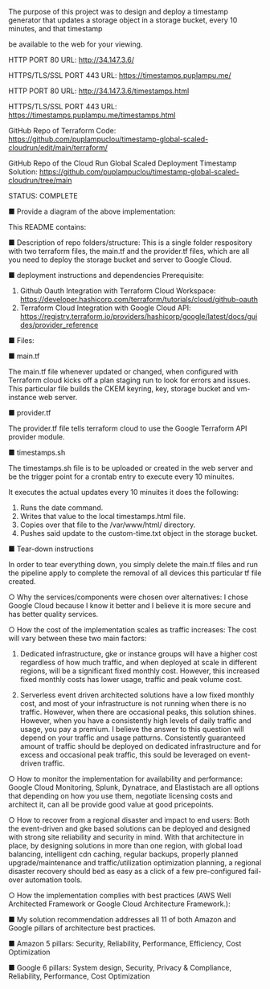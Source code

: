 The purpose of this project was to design and deploy a timestamp generator that updates a storage object in a storage bucket, every 10 minutes, and that timestamp 

be available to the web for your viewing.

HTTP PORT 80 URL:  http://34.147.3.6/

HTTPS/TLS/SSL PORT 443 URL: https://timestamps.puplampu.me/

HTTP PORT 80 URL:  http://34.147.3.6/timestamps.html

HTTPS/TLS/SSL PORT 443 URL: https://timestamps.puplampu.me/timestamps.html

GitHub Repo of Terraform Code:  https://github.com/puplampuclou/timestamp-global-scaled-cloudrun/edit/main/terraform/

GitHub Repo of the Cloud Run Global Scaled Deployment Timestamp Solution:  https://github.com/puplampuclou/timestamp-global-scaled-cloudrun/tree/main

STATUS:  COMPLETE

■ Provide a diagram of the above implementation:

This README contains:

■ Description of repo folders/structure:  This is a single folder respository with two terraform files, the main.tf and the provider.tf files, which are all you need to deploy the storage bucket and server to Google Cloud.

■ deployment instructions and dependencies
Prerequisite:
1. Github Oauth Integration with Terraform Cloud Workspace:  https://developer.hashicorp.com/terraform/tutorials/cloud/github-oauth
2. Terraform Cloud Integration with Google Cloud API: https://registry.terraform.io/providers/hashicorp/google/latest/docs/guides/provider_reference

■ Files:

■ main.tf

The main.tf file whenever updated or changed, when configured with Terraform cloud kicks off a plan staging run to look for errors and issues.  This particular file builds the CKEM keyring, key, storage bucket and vm-instance web server.

■ provider.tf

The provider.tf file tells terraform cloud to use the Google Terraform API provider module.

■ timestamps.sh

The timestamps.sh file is to be uploaded or created in the web server and be the trigger point for a crontab entry to execute every 10 minuites.

It executes the actual updates every 10 minuites it does the following:
1.	Runs the date command.
2.	Writes that value to the local timestamps.html file.  
3.	Copies over that file to the /var/www/html/ directory.
4.	Pushes said update to the custom-time.txt object in the storage bucket.


■ Tear-down instructions

In order to tear everything down, you simply delete the main.tf files and run the pipeline apply to complete the removal of all devices this particular tf file created.


○ Why the services/components were chosen over alternatives:  I chose Google Cloud because I know it better and I believe it is more secure and has better quality services.

○ How the cost of the implementation scales as traffic increases:  The cost will vary between these two main factors:

1. Dedicated infrastructure, gke or instance groups will have a higher cost regardless of how much traffic, and when deployed at scale in different regions, will be a significant fixed monthly cost.  However, this increased fixed monthly costs has lower usage, traffic and peak volume cost.

2.  Serverless event driven architected solutions have a low fixed monthly cost, and most of your infrastructure is not running when there is no traffic.  However, when there are occasional peaks, this solution shines.  However, when you have a consistently high levels of daily traffic and usage, you pay a premium.
I believe the answer to this question will depend on your traffic and usage patturns.  Consistently guaranteed amount of traffic should be deployed on dedicated infrastructure and for excess and occasional peak traffic, this sould be leveraged on event-driven traffic.

○ How to monitor the implementation for availability and performance:  Google Cloud Monitoring, Splunk, Dynatrace, and Elastistach are all options that depending on how you use them, negotiate licensing costs and architect it, can all be provide good value at good pricepoints.

○ How to recover from a regional disaster and impact to end users:  Both the event-driven and gke based solutions can be deployed and designed with strong site reliability and security in mind.  With that architecture in place, by designing solutions in more than one region, with global load balancing, intelligent cdn caching, regular backups, properly planned upgrade/maintenance and traffic/utilization optimization planning, a regional disaster recovery should bed as easy as a click of a few pre-configured fail-over automation tools.

○ How the implementation complies with best practices (AWS Well Architected
Framework or Google Cloud Architecture Framework.):  

■ My solution recommendation addresses all 11 of both Amazon and Google pillars of architecture best practices.  

■ Amazon 5 pillars: Security, Reliability, Performance, Efficiency, Cost Optimization	

■ Google 6 pillars: System design, Security, Privacy & Compliance, Reliability, Performance, Cost Optimization

